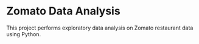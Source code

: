 # Zomato Data Analysis

This project performs exploratory data analysis on Zomato restaurant data using Python.